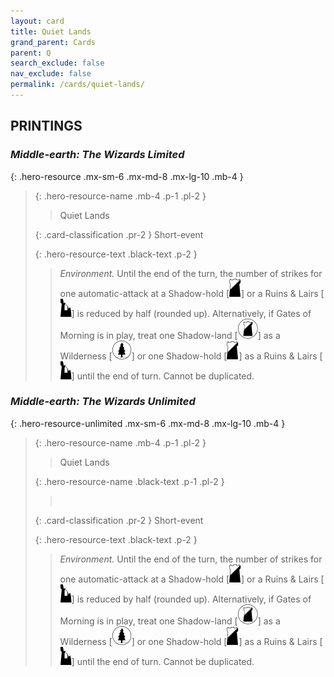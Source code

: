 ```yaml
---
layout: card
title: Quiet Lands
grand_parent: Cards
parent: Q
search_exclude: false
nav_exclude: false
permalink: /cards/quiet-lands/
---
```


## PRINTINGS


### _Middle-earth: The Wizards Limited_

{: .hero-resource .mx-sm-6 .mx-md-8 .mx-lg-10 .mb-4 }
> {: .hero-resource-name .mb-4 .p-1 .pl-2 }
> > <div class="card-mp"></div>
> > <div class="card-name">Quiet Lands</div>
>
> {: .card-classification .pr-2 }
> Short-event
>
> {: .hero-resource-text .black-text .p-2 }
> > _Environment._ Until the end of the turn, the number of strikes for one automatic-attack at a Shadow-hold \[![](/assets/images/shadow-hold.svg)] or a Ruins & Lairs \[![](/assets/images/ruinlair.svg)] is reduced by half (rounded up). Alternatively, if Gates of Morning is in play, treat one Shadow-land \[![](/assets/images/shadow-land.svg)] as a Wilderness \[![](/assets/images/wilderness.svg)] or one Shadow-hold \[![](/assets/images/shadow-hold.svg)] as a Ruins & Lairs \[![](/assets/images/ruinlair.svg)] until the end of turn. Cannot be duplicated. 
> 

### _Middle-earth: The Wizards Unlimited_

{: .hero-resource-unlimited .mx-sm-6 .mx-md-8 .mx-lg-10 .mb-4 }
> {: .hero-resource-name .mb-4 .p-1 .pl-2 }
> > <div class="card-mp"></div>
> > <div class="card-name">Quiet Lands</div>
>
> {: .hero-resource-name .black-text .p-1 .pl-2 }
> > &nbsp;
>
> {: .card-classification .pr-2 }
> Short-event
>
> {: .hero-resource-text .black-text .p-2 }
> > _Environment._ Until the end of the turn, the number of strikes for one automatic-attack at a Shadow-hold \[![](/assets/images/shadow-hold.svg)] or a Ruins & Lairs \[![](/assets/images/ruinlair.svg)] is reduced by half (rounded up). Alternatively, if Gates of Morning is in play, treat one Shadow-land \[![](/assets/images/shadow-land.svg)] as a Wilderness \[![](/assets/images/wilderness.svg)] or one Shadow-hold \[![](/assets/images/shadow-hold.svg)] as a Ruins & Lairs \[![](/assets/images/ruinlair.svg)] until the end of turn. Cannot be duplicated. 
> 
